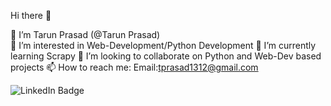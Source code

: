 Hi there 👋

👋 I’m Tarun Prasad (@Tarun Prasad)
<br>
👀 I’m interested in Web-Development/Python Development
🌱 I’m currently learning Scrapy
💞️ I’m looking to collaborate on Python and Web-Dev based projects
📫 How to reach me: Email:tprasad1312@gmail.com 

<div id="badges">
  <img src="https://[img.shields.io](https://www.linkedin.com/in/tarun-prasad-bb98b4209)/badge/LinkedIn-blue?style=for-the-badge&logo=linkedin&logoColor=white" alt="LinkedIn Badge"/>
  
</div>
